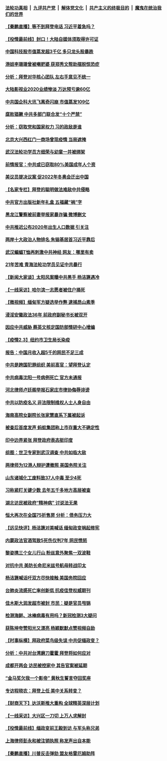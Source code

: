 ####  [法轮功真相](../../../../basic/blob/master/README.md?t=02040901) &nbsp;|&nbsp; [九评共产党](../../../../9ping.md/blob/master/README.md?t=02040901) &nbsp;|&nbsp; [解体党文化](../../../../jtdwh.md/blob/master/README.md?t=02040901)  &nbsp;|&nbsp; [共产主义的终极目的](../../../../gczydzjmd.md/blob/master/README.md?t=02040901) &nbsp;|&nbsp; [魔鬼在统治我们的世界](../../../../mgztzwmdsj.md/blob/master/README.md?t=02040901) 

#### [【秦鹏直播】等不到拜登电话 习近平着急吗？](../pages/nsc413/n12731466.md?t=02040901) 

#### [【役情最前线】封口！大陆自媒体须取得许可证](../pages/nsc413/n12731345.md?t=02040901) 

#### [中国科技股市值蒸发超3千亿 多只龙头股暴跌](../pages/nsc413/n12731419.md?t=02040901) 

#### [港姐李珊珊曾被嘲肥婆 获郑秀文帮助摆脱惊恐症](../pages/nsc413/n12731335.md?t=02040901) 

#### [分析：拜登对华核心团队 左右手意见不统一](../pages/nsc413/n12731372.md?t=02040901) 

#### [大陆影视业2020业绩惨淡 万达预亏逾60亿](../pages/nsc413/n12731301.md?t=02040901) 

#### [中共国企科大讯飞离奇闪崩 市值蒸发109亿](../pages/nsc413/n12731304.md?t=02040901) 

#### [腐败猖獗 中共多部门联合发“十个严禁”](../pages/nsc413/n12731358.md?t=02040901) 

#### [分析：窃取党和国家权力 习的政敌是谁](../pages/nsc413/n12728421.md?t=02040901) 

#### [北京大兴西红门一商场曾现疫情 当局遮掩](../pages/nsc413/n12731268.md?t=02040901) 

#### [武汉法轮功学员方细荣与幼童一并被绑架](../pages/nsc413/n12731155.md?t=02040901) 

#### [前情报官：中共或已窃取80%美国成年人个资](../pages/nsc413/n12728987.md?t=02040901) 

#### [美议员提决议案 促2022年冬奥会迁出中国](../pages/nsc413/n12731176.md?t=02040901) 

#### [【名家专栏】拜登的聪明做法难敌中共侵略](../pages/nsc413/n12730865.md?t=02040901) 

#### [中共官方出版社新年礼盒 五福藏“祸”字](../pages/nsc413/n12731067.md?t=02040901) 

#### [黑龙江警察被前妻举报家暴诈骗 微博删文](../pages/nsc413/n12730987.md?t=02040901) 

#### [中共推迟公布2020年出生人口数据 引关注](../pages/nsc413/n12730925.md?t=02040901) 

#### [两岸十大政治人物排名 朱镕基居首习近平靠后](../pages/nsc413/n12730621.md?t=02040901) 

#### [武汉蝙蝠T恤再刺激中共神经 网友：哪里有卖](../pages/nsc413/n12730986.md?t=02040901) 

#### [21年苦难 青海法轮功学员见证中共暴行](../pages/nsc413/n12728367.md?t=02040901) 

#### [【新闻大家谈】太阳风案曝中共黑手 杨洁篪遇冷](../pages/nsc413/n12730787.md?t=02040901) 

#### [【一线采访】哈尔滨一志愿者被住户捅死](../pages/nsc413/n12730488.md?t=02040901) 

#### [【微视频】缅甸军方疑选举作弊 逮捕昂山素季](../pages/nsc413/n12730640.md?t=02040901) 

#### [浸淫安徽政法36年 前政府副秘书长被双开](../pages/nsc413/n12730317.md?t=02040901) 

#### [因应中共威胁 蔡英文核定国防部情研中心增编](../pages/nsc413/n12730294.md?t=02040901) 

#### [【疫情2.3】纽约市卫生局长染疫](../pages/nsc413/n12730176.md?t=02040901) 

#### [报告：中国月收入超5千的网民不足三成](../pages/nsc413/n12730460.md?t=02040901) 

#### [中共是跨国犯罪组织 美前高官：望拜登认定](../pages/nsc413/n12728825.md?t=02040901) 

#### [中共病毒沈阳一号病例死亡 官方未通报](../pages/nsc413/n12730332.md?t=02040901) 

#### [河北律师卢廷阁举报石家庄市律协侮辱诽谤](../pages/nsc413/n12730318.md?t=02040901) 

#### [中共以防疫名义 非法限制维权人士人身自由](../pages/nsc413/n12730192.md?t=02040901) 

#### [海南高院女副院长张家慧直系下属被起诉](../pages/nsc413/n12730056.md?t=02040901) 

#### [被查后首度发声 蚂蚁集团称上市存重大不确定性](../pages/nsc413/n12729643.md?t=02040901) 

#### [印中边界紧张 拜登政府表态挺印度](../pages/nsc413/n12730213.md?t=02040901) 

#### [组图：世卫专家到武汉调查 中共如临大敌](../pages/nsc413/n12729337.md?t=02040901) 

#### [两律师为12港人辩护遭撤照 美国务院关注](../pages/nsc413/n12730042.md?t=02040901) 

#### [山东诸城化工废料致37人中毒 至少4死](../pages/nsc413/n12729619.md?t=02040901) 

#### [习称紧盯关键少数 去年五千多地方高层被查](../pages/nsc413/n12729906.md?t=02040901) 

#### [湖北访民被政府“精神病” 讨说法无果](../pages/nsc413/n12729776.md?t=02040901) 


#### [恒大再次在全国75折售房 分析：债务压力大](../pages/nsc413/n12729623.md?t=02040901) 

#### [【远见快评】杨洁篪对美喊话 缅甸政变祸起修宪](../pages/nsc413/n12729136.md?t=02040901) 

#### [内蒙政法官酒驾致5死伤仅判7年 网民愤怒](../pages/nsc413/n12729370.md?t=02040901) 

#### [黎姿携三个女儿行山 粉丝意外聚焦一双波鞋](../pages/nsc413/n12729203.md?t=02040901) 

#### [对抗中共 美防长命尼米兹号航母转战印太](../pages/nsc413/n12729303.md?t=02040901) 

#### [杨洁篪喊话吁双方尽快接触 美国务院回应](../pages/nsc413/n12729243.md?t=02040901) 

#### [台肺炎流感死亡率创新低 抗疫佳登权威期刊](../pages/nsc413/n12729332.md?t=02040901) 

#### [佳木斯大润发超市被封 市民：疑是官员甩锅](../pages/nsc413/n12729138.md?t=02040901) 

#### [检测海鲜、冰棒病毒有用吗？新冠检测3大疑问](../pages/nsc413/n12729103.md?t=02040901) 

#### [获陈坤夸赞阳光又漂亮 杨颖默默点赞视频自励](../pages/nsc413/n12728875.md?t=02040901) 

#### [【时事纵横】拜政府菜鸟级失误 中共促缅政变？](../pages/nsc413/n12729074.md?t=02040901) 

#### [分析：中共对台湾磨刀霍霍 拜登将如何应对](../pages/nsc413/n12726741.md?t=02040901) 

#### [成都开两会 访民被控家中 其告官案被延期](../pages/nsc413/n12728080.md?t=02040901) 

#### [“金马奖欠我一个影帝” 黄秋生誓言夺回奖座](../pages/nsc413/n12728687.md?t=02040901) 

#### [专访程晓农：拜登上任 美中关系转变？](../pages/nsc413/n12726483.md?t=02040901) 

#### [【财商天下】达沃斯推大重构 全球精英深层计划](../pages/nsc413/n12728749.md?t=02040901) 

#### [【一线采访】大兴区一刀切 上万人求解封](../pages/nsc413/n12729046.md?t=02040901) 

#### [【役情最前线】缅政变前王毅到访 与军头称兄弟](../pages/nsc413/n12728882.md?t=02040901) 

#### [上海律师彭永和被注销执照 称发声出自本能](../pages/nsc413/n12728862.md?t=02040901) 

#### [【秦鹏直播】川普反击弹劾 盟友格雷厄姆助阵](../pages/nsc413/n12729047.md?t=02040901) 

